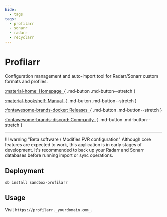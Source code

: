 ```yaml
---
hide:
  - tags
tags:
  - profilarr
  - sonarr
  - radarr
  - recyclarr
---
```


# Profilarr

Configuration management and auto-import tool for Radarr/Sonarr custom formats and profiles.

<div class="grid sb-buttons" markdown data-search-exclude>

[:material-home: Homepage&nbsp;&nbsp;](https://dictionarry.dev){ .md-button .md-button--stretch }

[:material-bookshelf: Manual&nbsp;&nbsp;](https://dictionarry.dev/profilarr-setup/101){ .md-button .md-button--stretch }

[:fontawesome-brands-docker: Releases&nbsp;&nbsp;](https://hub.docker.com/r/santiagosayshey/profilarr/tags){ .md-button .md-button--stretch }

[:fontawesome-brands-discord: Community&nbsp;&nbsp;](https://discord.gg/XGdTJP5G8a){ .md-button .md-button--stretch }

</div>

---

!!! warning "Beta software / Modifies PVR configuration"
    Although core features are expected to work, this application is in early stages of development. It's recommended to back up your Radarr and Sonarr databases before running import or sync operations.

## Deployment

```shell
sb install sandbox-profilarr
```

## Usage

Visit `https://profilarr._yourdomain.com_`.

